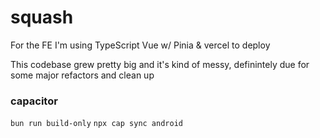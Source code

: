 # squash

For the FE I'm using TypeScript Vue w/ Pinia & vercel to deploy

This codebase grew pretty big and it's kind of messy, definintely due for some major refactors and clean up


### capacitor
`bun run build-only`
`npx cap sync android`